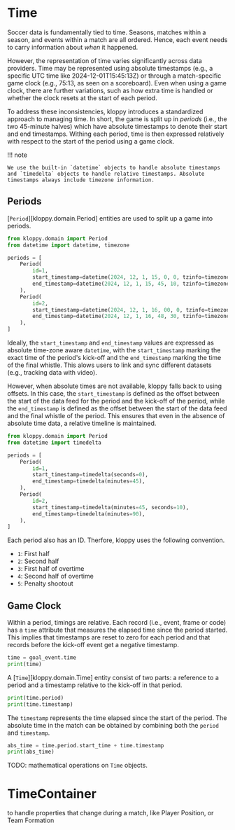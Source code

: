 # Time

Soccer data is fundamentally tied to time. Seasons, matches within a season, and events within a match are all ordered. Hence, each event needs to carry information about *when* it happened.

However, the representation of time varies significantly across data providers. Time may be represented using absolute timestamps (e.g., a specific UTC time like 2024-12-01T15:45:13Z) or through a match-specific game clock (e.g., 75:13, as seen on a scoreboard). Even when using a game clock, there are further variations, such as how extra time is handled or whether the clock resets at the start of each period.

To address these inconsistencies, kloppy introduces a standardized approach to managing time. In short, the game is split up in *periods* (i.e., the two 45-minute halves) which have absolute timestamps to denote their start and end timestamps. Withing each period, time is then expressed relatively with respect to the start of the period using a game clock.

!!! note

    We use the built-in `datetime` objects to handle absolute timestamps and `timedelta` objects to handle relative timestamps. Absolute timestamps always include timezone information.


## Periods

[`Period`][kloppy.domain.Period] entities are used to split up a game into periods.

```python exec="true" source="tabbed-left" result="text" session="getting-started"
from kloppy.domain import Period
from datetime import datetime, timezone

periods = [
    Period(
        id=1,
        start_timestamp=datetime(2024, 12, 1, 15, 0, 0, tzinfo=timezone.utc),
        end_timestamp=datetime(2024, 12, 1, 15, 45, 10, tzinfo=timezone.utc),
    ),
    Period(
        id=2,
        start_timestamp=datetime(2024, 12, 1, 16, 00, 0, tzinfo=timezone.utc),
        end_timestamp=datetime(2024, 12, 1, 16, 48, 30, tzinfo=timezone.utc),
    ),
]
```

Ideally, the `start_timestamp` and `end_timestamp` values are expressed as absolute time-zone aware `datetime`, with the `start_timestamp` marking the exact time of the period's kick-off and the `end_timestamp` marking the time of the final whistle. This alows users to link and sync different datasets (e.g., tracking data with video).

However, when absolute times are not available, kloppy falls back to using offsets. In this case, the `start_timestamp` is defined as the offset between the start of the data feed for the period and the kick-off of the period, while the `end_timestamp` is defined as the offset between the start of the data feed and the final whistle of the period. This ensures that even in the absence of absolute time data, a relative timeline is maintained.

```python exec="true" source="tabbed-left" result="text" session="getting-started"
from kloppy.domain import Period
from datetime import timedelta

periods = [
    Period(
        id=1,
        start_timestamp=timedelta(seconds=0),
        end_timestamp=timedelta(minutes=45),
    ),
    Period(
        id=2,
        start_timestamp=timedelta(minutes=45, seconds=10),
        end_timestamp=timedelta(minutes=90),
    ),
]
```

Each period also has an ID. Therfore, kloppy uses the following convention.

- `1`: First half
- `2`: Second half
- `3`: First half of overtime
- `4`: Second half of overtime
- `5`: Penalty shootout

## Game Clock

Within a period, timings are relative. Each record (i.e., event, frame or code) has a `time` attribute that measures the elapsed time since the period started. This implies that timestamps are reset to zero for each period and that records before the kick-off event get a negative timestamp.

```python exec="true" source="tabbed-left" result="text" session="getting-started"
time = goal_event.time
print(time)
```

A [`Time`][kloppy.domain.Time] entity consist of two parts: a reference to a period and a timestamp relative to the kick-off in that period.

```python exec="true" source="tabbed-left" result="text" session="getting-started"
print(time.period)
print(time.timestamp)
```

The `timestamp` represents the time elapsed since the start of the period. The absolute time in the match can be obtained by combining both the `period` and `timestamp`.

```python exec="true" source="tabbed-left" result="text" session="getting-started"
abs_time = time.period.start_time + time.timestamp
print(abs_time)
```


TODO: mathematical operations on `Time` objects.


# TimeContainer

to handle properties that change during a match, like Player Position, or Team Formation
